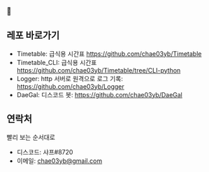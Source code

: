 ###  👋

<!--
**chae03yb/chae03yb** is a ✨ _special_ ✨ repository because its `README.md` (this file) appears on your GitHub profile.

Here are some ideas to get you started:

- 🔭 I’m currently working on ...
- 🌱 I’m currently learning ...
- 👯 I’m looking to collaborate on ...
- 🤔 I’m looking for help with ...
- 💬 Ask me about ...
- 📫 How to reach me: ...
- 😄 Pronouns: ...
- ⚡ Fun fact: ...
-->

## 레포 바로가기
* Timetable: 급식용 시간표 https://github.com/chae03yb/Timetable
* Timetable_CLI: 급식용 시간표 https://github.com/chae03yb/Timetable/tree/CLI-python
* Logger: http 서버로 원격으로 로그 기록: https://github.com/chae03yb/Logger
* DaeGal: 디스코드 봇: https://github.com/chae03yb/DaeGal

## 연락처
빨리 보는 순서대로

* 디스코드: 샤프#8720
* 이메일: chae03yb@gmail.com
